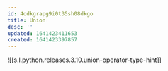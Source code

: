 ```yaml
---
id: 4odkgrapg9i0t35sh08dkgo
title: Union
desc: ''
updated: 1641423411653
created: 1641423397857
---
```



![[s.l.python.releases.3.10.union-operator-type-hint]]
